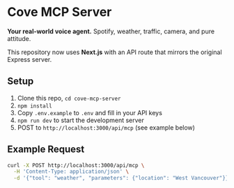 # Cove MCP Server

**Your real-world voice agent.**
Spotify, weather, traffic, camera, and pure attitude.

This repository now uses **Next.js** with an API route that mirrors the original Express server.

## Setup

1. Clone this repo, `cd cove-mcp-server`
2. `npm install`
3. Copy `.env.example` to `.env` and fill in your API keys
4. `npm run dev` to start the development server
5. POST to `http://localhost:3000/api/mcp` (see example below)

## Example Request

```bash
curl -X POST http://localhost:3000/api/mcp \
  -H 'Content-Type: application/json' \
  -d '{"tool": "weather", "parameters": {"location": "West Vancouver"}}'
```
